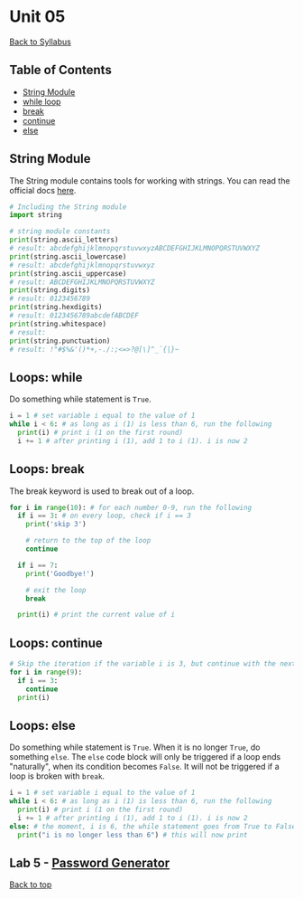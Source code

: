 # <a id="top"></a>Unit 05

[Back to Syllabus](../README.md)

## Table of Contents

- [String Module](#string)
- [while loop](#while)
- [break](#break)
- [continue](#continue)
- [else](#else)

## <a id="string"></a>String Module

The String module contains tools for working with strings. You can read the official docs [here](https://docs.python.org/3/library/string.html).

```python
# Including the String module
import string

# string module constants
print(string.ascii_letters)
# result: abcdefghijklmnopqrstuvwxyzABCDEFGHIJKLMNOPQRSTUVWXYZ
print(string.ascii_lowercase)
# result: abcdefghijklmnopqrstuvwxyz
print(string.ascii_uppercase)
# result: ABCDEFGHIJKLMNOPQRSTUVWXYZ
print(string.digits)
# result: 0123456789
print(string.hexdigits)
# result: 0123456789abcdefABCDEF
print(string.whitespace)
# result:
print(string.punctuation)
# result: !"#$%&'()*+,-./:;<=>?@[\]^_`{|}~
```

## <a id="while"></a>Loops: while

Do something while statement is `True`.

```python
i = 1 # set variable i equal to the value of 1
while i < 6: # as long as i (1) is less than 6, run the following
  print(i) # print i (1 on the first round)
  i += 1 # after printing i (1), add 1 to i (1). i is now 2
```

## <a id="break"></a>Loops: break

The break keyword is used to break out of a loop.

```python
for i in range(10): # for each number 0-9, run the following
  if i == 3: # on every loop, check if i == 3
    print('skip 3')

    # return to the top of the loop
    continue

  if i == 7:
    print('Goodbye!')

    # exit the loop
    break

  print(i) # print the current value of i
```

## <a id="continue"></a>Loops: continue

```python
# Skip the iteration if the variable i is 3, but continue with the next iteration:
for i in range(9):
  if i == 3:
    continue
  print(i)
```

## <a id="else"></a>Loops: else

Do something while statement is `True`. When it is no longer `True`, do something `else`. The `else` code block will only be triggered if a loop ends "naturally", when its condition becomes `False`. It will not be triggered if a loop is broken with `break`.

```python
i = 1 # set variable i equal to the value of 1
while i < 6: # as long as i (1) is less than 6, run the following
  print(i) # print i (1 on the first round)
  i += 1 # after printing i (1), add 1 to i (1). i is now 2
else: # the moment, i is 6, the while statement goes from True to False
  print("i is no longer less than 6") # this will now print
```

## Lab 5 - [Password Generator](/labs/password_generator.md)

[Back to top](#top)
